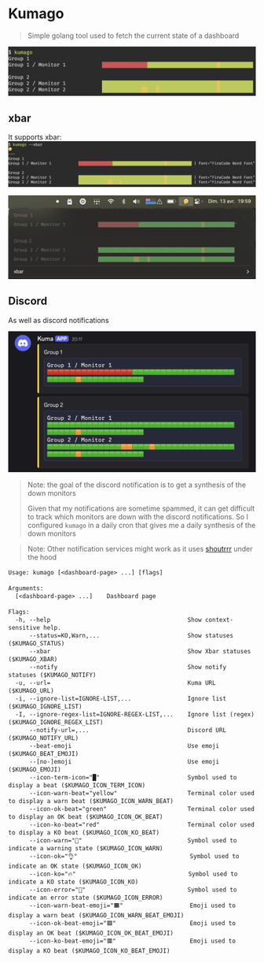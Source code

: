 # Kumago

> Simple golang tool used to fetch the current state of a dashboard


![img_1.png](img/img_1.png)

## xbar

It supports xbar:
![img_2.png](img/img_2.png)

![img.png](img/img.png)

## Discord

As well as discord notifications

![discord.png](img/discord.png)

> Note: the goal of the discord notification is to get a synthesis of the down monitors
>
> Given that my notifications are sometime spammed, it can get difficult to track which monitors are down with the discord notifications.
> So I configured `kumago` in a daily cron that gives me a daily synthesis of the down monitors

> Note: Other notification services might work as it uses [shoutrrr](https://github.com/containrrr/shoutrrr) under the hood

```shell
Usage: kumago [<dashboard-page> ...] [flags]

Arguments:
  [<dashboard-page> ...]    Dashboard page

Flags:
  -h, --help                                       Show context-sensitive help.
      --status=KO,Warn,...                         Show statuses ($KUMAGO_STATUS)
      --xbar                                       Show Xbar statuses ($KUMAGO_XBAR)
      --notify                                     Show notify statuses ($KUMAGO_NOTIFY)
  -u, --url=                                       Kuma URL ($KUMAGO_URL)
  -i, --ignore-list=IGNORE-LIST,...                Ignore list ($KUMAGO_IGNORE_LIST)
  -I, --ignore-regex-list=IGNORE-REGEX-LIST,...    Ignore list (regex) ($KUMAGO_IGNORE_REGEX_LIST)
      --notify-url=,...                            Discord URL ($KUMAGO_NOTIFY_URL)
      --beat-emoji                                 Use emoji ($KUMAGO_BEAT_EMOJI)
      --[no-]emoji                                 Use emoji ($KUMAGO_EMOJI)
      --icon-term-icon="█"                         Symbol used to display a beat ($KUMAGO_ICON_TERM_ICON)
      --icon-warn-beat="yellow"                    Terminal color used to display a warn beat ($KUMAGO_ICON_WARN_BEAT)
      --icon-ok-beat="green"                       Terminal color used to display an OK beat ($KUMAGO_ICON_OK_BEAT)
      --icon-ko-beat="red"                         Terminal color used to display a KO beat ($KUMAGO_ICON_KO_BEAT)
      --icon-warn="🤔"                              Symbol used to indicate a warning state ($KUMAGO_ICON_WARN)
      --icon-ok="👌"                                Symbol used to indicate an OK state ($KUMAGO_ICON_OK)
      --icon-ko="🔥"                                Symbol used to indicate a KO state ($KUMAGO_ICON_KO)
      --icon-error="🏩"                             Symbol used to indicate an error state ($KUMAGO_ICON_ERROR)
      --icon-warn-beat-emoji="🟧"                   Emoji used to display a warn beat ($KUMAGO_ICON_WARN_BEAT_EMOJI)
      --icon-ok-beat-emoji="🟩"                     Emoji used to display an OK beat ($KUMAGO_ICON_OK_BEAT_EMOJI)
      --icon-ko-beat-emoji="🟥"                     Emoji used to display a KO beat ($KUMAGO_ICON_KO_BEAT_EMOJI)
```